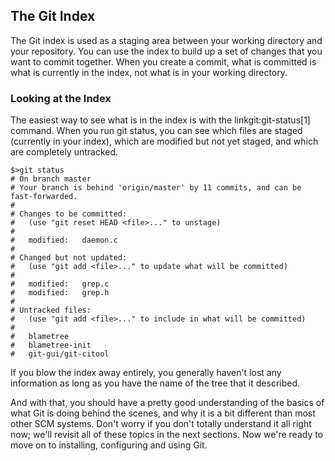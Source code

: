## The Git Index ##

The Git index is used as a staging area between your working directory 
and your repository.  You can use the index to build up a set of changes
that you want to commit together.  When you create a commit, what is committed is what is currently in the index, not what is in your working
directory.

### Looking at the Index ###

The easiest way to see what is in the index is with the linkgit:git-status[1]
command.  When you run git status, you can see which files are staged (currently in your index),
which are modified but not yet staged, and which are completely untracked.

    $>git status
    # On branch master
    # Your branch is behind 'origin/master' by 11 commits, and can be fast-forwarded.
    #
    # Changes to be committed:
    #   (use "git reset HEAD <file>..." to unstage)
    #
    #	modified:   daemon.c
    #
    # Changed but not updated:
    #   (use "git add <file>..." to update what will be committed)
    #
    #	modified:   grep.c
    #	modified:   grep.h
    #
    # Untracked files:
    #   (use "git add <file>..." to include in what will be committed)
    #
    #	blametree
    #	blametree-init
    #	git-gui/git-citool

If you blow the index away entirely, you generally haven't lost any
information as long as you have the name of the tree that it described.

And with that, you should have a pretty good understanding of the basics of 
what Git is doing behind the scenes, and why it is a bit different than most
other SCM systems.  Don't worry if you don't totally understand it all right 
now; we'll revisit all of these topics in the next sections. Now we're ready 
to move on to installing, configuring and using Git.  